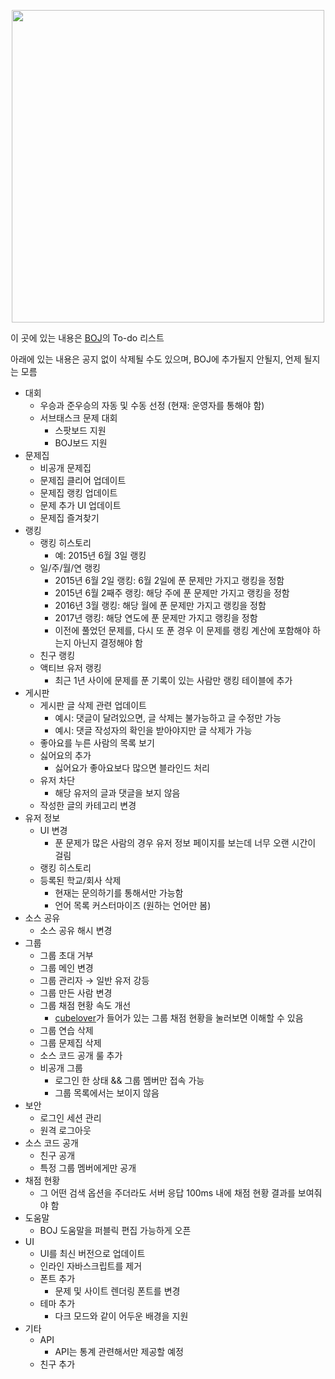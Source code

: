 <p align="center"><a href = "https://www.acmicpc.net"><img src="https://upload.acmicpc.net/23278560-e2ca-4e90-a663-9386e5049860/boj.png" width="500"></a></p>

이 곳에 있는 내용은 [BOJ](https://www.acmicpc.net)의 To-do 리스트

아래에 있는 내용은 공지 없이 삭제될 수도 있으며, BOJ에 추가될지 안될지, 언제 될지는 모름

* 대회
  * 우승과 준우승의 자동 및 수동 선정 (현재: 운영자를 통해야 함)
  * 서브태스크 문제 대회
    * 스팟보드 지원
    * BOJ보드 지원
* 문제집
  * 비공개 문제집
  * 문제집 클리어 업데이트
  * 문제집 랭킹 업데이트
  * 문제 추가 UI 업데이트
  * 문제집 즐겨찾기
* 랭킹
  * 랭킹 히스토리
    * 예: 2015년 6월 3일 랭킹
  * 일/주/월/연 랭킹
    * 2015년 6월 2일 랭킹: 6월 2일에 푼 문제만 가지고 랭킹을 정함
    * 2015년 6월 2째주 랭킹: 해당 주에 푼 문제만 가지고 랭킹을 정함
    * 2016년 3월 랭킹: 해당 월에 푼 문제만 가지고 랭킹을 정함
    * 2017년 랭킹: 해당 연도에 푼 문제만 가지고 랭킹을 정함
    * 이전에 풀었던 문제를, 다시 또 푼 경우 이 문제를 랭킹 계산에 포함해야 하는지 아닌지 결정해야 함
  * 친구 랭킹
  * 액티브 유저 랭킹
    * 최근 1년 사이에 문제를 푼 기록이 있는 사람만 랭킹 테이블에 추가
* 게시판
  * 게시판 글 삭제 관련 업데이트
    * 예시: 댓글이 달려있으면, 글 삭제는 불가능하고 글 수정만 가능
    * 예시: 댓글 작성자의 확인을 받아야지만 글 삭제가 가능
  * 좋아요를 누른 사람의 목록 보기
  * 싫어요의 추가
    * 싫어요가 좋아요보다 많으면 블라인드 처리
  * 유저 차단
    * 해당 유저의 글과 댓글을 보지 않음
  * 작성한 글의 카테고리 변경
* 유저 정보
  * UI 변경
    * 푼 문제가 많은 사람의 경우 유저 정보 페이지를 보는데 너무 오랜 시간이 걸림
  * 랭킹 히스토리
  * 등록된 학교/회사 삭제
    * 현재는 문의하기를 통해서만 가능함
    * 언어 목록 커스터마이즈 (원하는 언어만 봄)
* 소스 공유
  * 소스 공유 해시 변경
* 그룹
  * 그룹 초대 거부
  * 그룹 메인 변경
  * 그룹 관리자 &rarr; 일반 유저 강등
  * 그룹 만든 사람 변경
  * 그룹 채점 현황 속도 개선
    * [cubelover](https://www.acmicpc.net/user/cubelover)가 들어가 있는 그룹 채점 현황을 눌러보면 이해할 수 있음
  * 그룹 연습 삭제
  * 그룹 문제집 삭제
  * 소스 코드 공개 룰 추가
  * 비공개 그룹
    * 로그인 한 상태 && 그룹 멤버만 접속 가능
    * 그룹 목록에서는 보이지 않음
* 보안
  * 로그인 세션 관리
  * 원격 로그아웃
* 소스 코드 공개
  * 친구 공개
  * 특정 그룹 멤버에게만 공개
* 채점 현황
  * 그 어떤 검색 옵션을 주더라도 서버 응답 100ms 내에 채점 현황 결과를 보여줘야 함
* 도움말
  * BOJ 도움말을 퍼블릭 편집 가능하게 오픈
* UI
  * UI를 최신 버전으로 업데이트
  * 인라인 자바스크립트를 제거
  * 폰트 추가
    * 문제 및 사이트 렌더링 폰트를 변경
  * 테마 추가
    * 다크 모드와 같이 어두운 배경을 지원
* 기타
  * API
    * API는 통계 관련해서만 제공할 예정
  * 친구 추가

